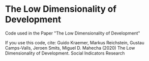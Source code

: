 # The Low Dimensionality of Development

Code used in the Paper "The Low Dimensionality of Development"

If you use this code, cite:
Guido Kraemer, Markus Reichstein, Gustau Camps-Valls, Jeroen Smits, Miguel D. Mahecha (2020) The Low Dimensionality of Development. Social Indicators Research
